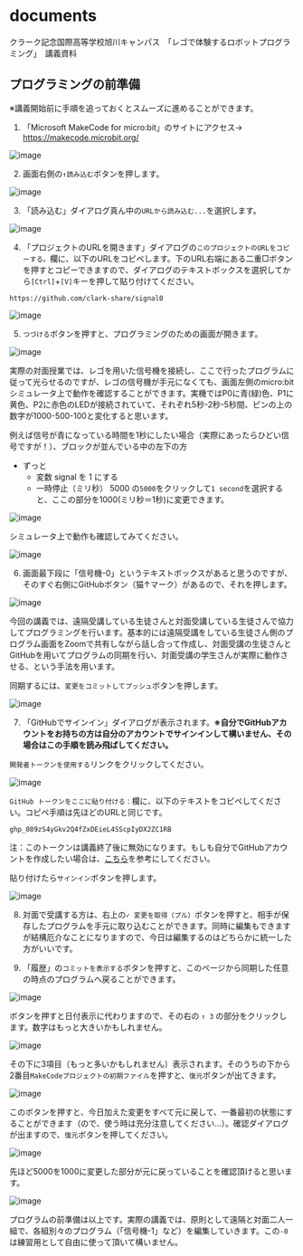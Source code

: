 # documents
クラーク記念国際高等学校旭川キャンパス　「レゴで体験するロボットプログラミング」　講義資料

## プログラミングの前準備
※講義開始前に手順を追っておくとスムーズに進めることができます。

1. 「Microsoft MakeCode for micro:bit」のサイトにアクセス→ https://makecode.microbit.org/

![image](https://user-images.githubusercontent.com/115523011/195230500-034bb7f0-1207-4a3c-b483-23f7bfe873cb.png)

2. 画面右側の`↑読み込む`ボタンを押します。

![image](https://user-images.githubusercontent.com/115523011/195231230-74bf343d-c12c-4859-9db9-273f0a9c2c5f.png)

3. 「読み込む」ダイアログ真ん中の`URLから読み込む...`を選択します。

![image](https://user-images.githubusercontent.com/115523011/195231351-300a1931-cefe-472f-96d7-5ac73feb651c.png)

4. 「プロジェクトのURLを開きます」ダイアログの`このプロジェクトのURLをコピーする。`欄に、以下のURLをコピペします。下のURL右端にある二重□ボタンを押すとコピーできますので、ダイアログのテキストボックスを選択してから`[Ctrl]`+`[V]`キーを押して貼り付けてください。
```
https://github.com/clark-share/signal0
```

![image](https://user-images.githubusercontent.com/115523011/195231979-b1b7aec6-5b55-47e4-acc9-07cd4e553145.png)

5. `つづける`ボタンを押すと、プログラミングのための画面が開きます。

![image](https://user-images.githubusercontent.com/115523011/195232214-4e4b43ae-e7d3-48fd-bbf4-2e93098bd7ef.png)

実際の対面授業では、レゴを用いた信号機を接続し、ここで行ったプログラムに従って光らせるのですが、レゴの信号機が手元になくても、画面左側のmicro:bitシミュレータ上で動作を確認することができます。実機ではP0に青(緑)色、P1に黄色、P2に赤色のLEDが接続されていて、それぞれ5秒-2秒-5秒間、ピンの上の数字が1000-500-100と変化すると思います。

例えば信号が青になっている時間を1秒にしたい場合（実際にあったらひどい信号ですが！）、ブロックが並んでいる中の左下の方
- ずっと
  - 変数 signal を 1 にする
  - 一時停止（ミリ秒） 5000
の`5000`をクリックして`1 second`を選択すると、ここの部分を1000(ミリ秒＝1秒)に変更できます。

![image](https://user-images.githubusercontent.com/115523011/195233627-802c3a9a-3595-44b4-9da4-d13b6eab5368.png)

シミュレータ上で動作も確認してみてください。

![image](https://user-images.githubusercontent.com/115523011/195233842-1a11eab2-a963-40b1-b7c7-6a84bdcfae3c.png)

6. 画面最下段に「信号機-0」というテキストボックスがあると思うのですが、そのすぐ右側にGitHubボタン（猫↑マーク）があるので、それを押します。

![image](https://user-images.githubusercontent.com/115523011/195234045-2e6027e7-6643-4b93-a88a-1aede4c9604c.png)

今回の講義では、遠隔受講している生徒さんと対面受講している生徒さんで協力してプログラミングを行います。基本的には遠隔受講をしている生徒さん側のプログラム画面をZoomで共有しながら話し合って作成し、対面受講の生徒さんとGitHubを用いてプログラムの同期を行い、対面受講の学生さんが実際に動作させる、という手法を用います。

同期するには、`変更をコミットしてプッシュ`ボタンを押します。

![image](https://user-images.githubusercontent.com/115523011/195235089-ce2f2da7-40f5-48a3-a9df-76069e8df3a3.png)

7. 「GitHubでサインイン」ダイアログが表示されます。**※自分でGitHubアカウントをお持ちの方は自分のアカウントでサインインして構いません、その場合はこの手順を読み飛ばしてください。**

`開発者トークンを使用する`リンクをクリックしてください。

![image](https://user-images.githubusercontent.com/115523011/195235647-66fc0c45-45c2-46dd-b265-b23bf1ae1830.png)

`GitHub トークンをここに貼り付ける：`欄に、以下のテキストをコピペしてください。コピペ手順は先ほどのURLと同じです。
```
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
```
注：このトークンは講義終了後に無効になります。もしも自分でGitHubアカウントを作成したい場合は、[こちら](https://qiita.com/jtFuruhata/items/0f28ebe5828005eae9b7)を参考にしてください。

貼り付けたら`サインイン`ボタンを押します。

![image](https://user-images.githubusercontent.com/115523011/195236279-cf40ff37-c71f-4f58-b29f-47e2966f6c9e.png)

8. 対面で受講する方は、右上の`✓ 変更を取得（プル）`ボタンを押すと、相手が保存したプログラムを手元に取り込むことができます。同時に編集もできますが結構厄介なことになりますので、今日は編集するのはどちらかに統一した方がいいです。

9. 「履歴」の`コミットを表示する`ボタンを押すと、このページから同期した任意の時点のプログラムへ戻ることができます。

![image](https://user-images.githubusercontent.com/115523011/195237302-93ea5ffb-99fc-4b63-a6e9-84b6a2e49986.png)

ボタンを押すと日付表示に代わりますので、その右の `↑ 3` の部分をクリックします。数字はもっと大きいかもしれません。

![image](https://user-images.githubusercontent.com/115523011/195237522-cfa168b9-bc14-45f3-9afe-31702be375ab.png)

その下に3項目（もっと多いかもしれません）表示されます。そのうちの下から2番目`MakeCodeプロジェクトの初期ファイル`を押すと、`復元`ボタンが出てきます。

![image](https://user-images.githubusercontent.com/115523011/195237862-a3a6ac16-33a4-4438-b438-b7a89bf4d839.png)

このボタンを押すと、今日加えた変更をすべて元に戻して、一番最初の状態にすることができます（ので、使う時は充分注意してください...）。確認ダイアログが出ますので、`復元`ボタンを押してください。

![image](https://user-images.githubusercontent.com/115523011/195237926-98f9d496-c8ed-4fee-b0b5-d3e1271ff774.png)

先ほど5000を1000に変更した部分が元に戻っていることを確認頂けると思います。

![image](https://user-images.githubusercontent.com/115523011/195238068-b7c14b9c-c1a7-4b12-bdde-134597ca3d76.png)

プログラムの前準備は以上です。実際の講義では、原則として遠隔と対面二人一組で、各組別々のプログラム（「信号機-1」など）を編集していきます。この`-0`は練習用として自由に使って頂いて構いません。

